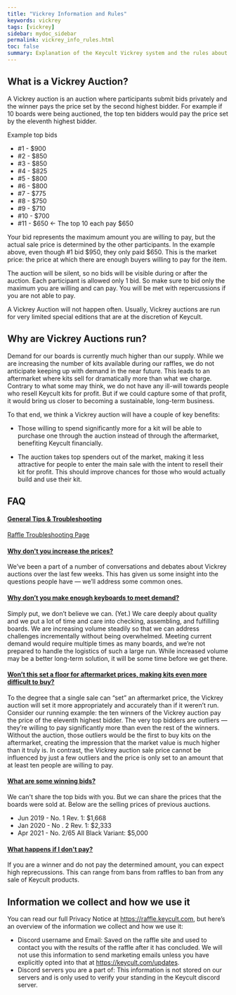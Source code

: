 ```yaml
---
title: "Vickrey Information and Rules"
keywords: vickrey
tags: [vickrey]
sidebar: mydoc_sidebar
permalink: vickrey_info_rules.html
toc: false
summary: Explanation of the Keycult Vickrey system and the rules about entering Vickrey Auctions 
---
```


## What is a Vickrey Auction?
A Vickrey auction is an auction where participants submit bids privately and the winner pays the price set by the second highest bidder. For example if 10 boards were being auctioned, the top ten bidders would pay the price set by the eleventh highest bidder.

Example top bids
 - #1 - $900
 - #2 - $850
 - #3 - $850
 - #4 - $825
 - #5 - $800
 - #6 - $800
 - #7 - $775
 - #8 - $750
 - #9 - $710
 - #10 - $700
 - #11 - $650 ← The top 10 each pay $650

Your bid represents the maximum amount you are willing to pay, but the actual sale price is determined by the other participants. In the example above, even though #1 bid $950, they only paid $650. This is the market price: the price at which there are enough buyers willing to pay for the item.

The auction will be silent, so no bids will be visible during or after the auction. Each participant is allowed only 1 bid. So make sure to bid only the maximum you are willing and can pay. You will be met with repercussions if you are not able to pay.

A Vickrey Auction will not happen often. Usually, Vickrey auctions are run for very limited special editions that are at the discretion of Keycult. 


## Why are Vickrey Auctions run?

Demand for our boards is currently much higher than our supply. While we are increasing the number of kits available during our raffles, we do not anticipate keeping up with demand in the near future. This leads to an aftermarket where kits sell for dramatically more than what we charge. Contrary to what some may think, we do not have any ill-will towards people who resell Keycult kits for profit. But if we could capture some of that profit, it would bring us closer to becoming a sustainable, long-term business.

To that end, we think a Vickrey auction will have a couple of key benefits:

 - Those willing to spend significantly more for a kit will be able to purchase one through the auction instead of through the aftermarket, benefiting Keycult financially.

 - The auction takes top spenders out of the market, making it less attractive for people to enter the main sale with the intent to resell their kit for profit. This should improve chances for those who would actually build and use their kit.


## FAQ

<div class="panel-group" id="accordion">
                    <div class="panel panel-default">
                        <div class="panel-heading">
                            <h4 class="panel-title">
                                <a class="accordion-toggle" data-toggle="collapse" href="#collapse1">General Tips & Troubleshooting</a>
                            </h4>
                        </div>
                        <div id="collapse1" class="panel-collapse collapse noCrossRef">
                            <div class="panel-body">
                                <a href='/raffle_troubleshooting.html'>Raffle Troubleshooting Page</a>
                            </div>
                        </div>
                    </div>
                    <!-- /.panel -->
                    <div class="panel panel-default">
                        <div class="panel-heading">
                            <h4 class="panel-title">
                                <a class="accordion-toggle" data-toggle="collapse" href="#collapse2">Why don't you increase the prices?</a>
                            </h4>
                        </div>
                        <div id="collapse2" class="panel-collapse collapse noCrossRef">
                            <div class="panel-body">
                                We’ve been a part of a number of conversations and debates about Vickrey auctions over the last few weeks. This has given us some insight into the questions people have — we’ll address some common ones.
                            </div>
                        </div>
                    </div>
                    <!-- /.panel -->
                    <div class="panel panel-default">
                        <div class="panel-heading">
                            <h4 class="panel-title">
                                <a class="accordion-toggle" data-toggle="collapse" href="#collapse3">Why don’t you make enough keyboards to meet demand?</a>
                            </h4>
                        </div>
                        <div id="collapse3" class="panel-collapse collapse noCrossRef">
                            <div class="panel-body">
                                Simply put, we don’t believe we can. (Yet.) We care deeply about quality and we put a lot of time and care into checking, assembling, and fulfilling boards. We are increasing volume steadily so that we can address challenges incrementally without being overwhelmed. Meeting current demand would require multiple times as many boards, and we’re not prepared to handle the logistics of such a large run. While increased volume may be a better long-term solution, it will be some time before we get there.
                            </div>
                        </div>
                    </div>
                    <!--/.panel -->
                    <div class="panel panel-default">
                        <div class="panel-heading">
                            <h4 class="panel-title">
                                <a class="accordion-toggle" data-toggle="collapse" href="#collapse4">Won’t this set a floor for aftermarket prices, making kits even more difficult to buy?</a>
                            </h4>
                        </div>
                        <div id="collapse4" class="panel-collapse collapse noCrossRef">
                            <div class="panel-body">
                                To the degree that a single sale can “set” an aftermarket price, the Vickrey auction will set it more appropriately and accurately than if it weren’t run. Consider our running example: the ten winners of the Vickrey auction pay the price of the eleventh highest bidder. The very top bidders are outliers — they’re willing to pay significantly more than even the rest of the winners. Without the auction, those outliers would be the first to buy kits on the aftermarket, creating the impression that the market value is much higher than it truly is. In contrast, the Vickrey auction sale price cannot be influenced by just a few outliers and the price is only set to an amount that at least ten people are willing to pay.
                            </div>
                        </div>
                    </div>
                    <!--/.panel -->
                    <div class="panel panel-default">
                        <div class="panel-heading">
                            <h4 class="panel-title">
                                <a class="accordion-toggle" data-toggle="collapse" href="#collapse5">What are some winning bids?</a>
                            </h4>
                        </div>
                        <div id="collapse5" class="panel-collapse collapse noCrossRef">
                            <div class="panel-body">
                                We can't share the top bids with you. But we can share the prices that the boards were sold at. Below are the selling prices of previous auctions.
                                <ul>
                                  <li>Jun 2019 - No. 1 Rev. 1: $1,668</li>
                                  <li>Jan 2020 - No . 2 Rev. 1: $2,333</li>
                                  <li>Apr 2021 - No. 2/65 All Black Variant: $5,000</li>
                                </ul>
                            </div>
                        </div>
                    </div>
                    <!--/.panel -->
                    <div class="panel panel-default">
                        <div class="panel-heading">
                            <h4 class="panel-title">
                                <a class="accordion-toggle" data-toggle="collapse" href="#collapse6">What happens if I don't pay?</a>
                            </h4>
                        </div>
                        <div id="collapse6" class="panel-collapse collapse noCrossRef">
                            <div class="panel-body">
                                If you are a winner and do not pay the determined amount, you can expect high reprecussions. This can range from bans from raffles to ban from any sale of Keycult products. 
                            </div>
                        </div>
                    </div>

</div>

## Information we collect and how we use it

You can read our full Privacy Notice at <https://raffle.keycult.com>, but here’s an overview of the information we collect and how we use it:

- Discord username and Email: Saved on the raffle site and used to contact you with the results of the raffle after it has concluded. We will not use this information to send marketing emails unless you have explicitly opted into that at <https://keycult.com/updates>.
- Discord servers you are a part of: This information is not stored on our servers and is only used to verify your standing in the Keycult discord server.
